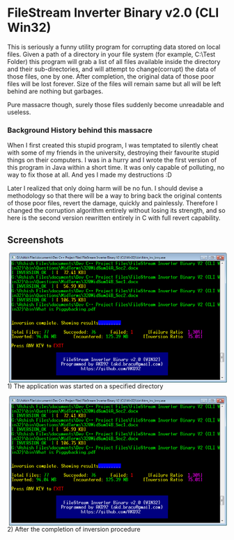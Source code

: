 # FileStream Inverter Binary v2.0 (CLI Win32)

This is seriously a funny utility program for corrupting data stored on local files. Given a path of a directory in your file system (for example, C:\Test Folder) this program will grab a list of all files available inside the directory and their sub-directories, and will attempt to change(corrupt) the data of those files, one by one. After completion, the original data of those poor files will be lost forever. Size of the files will remain same but all will be left behind are nothing but garbages.

Pure massacre though, surely those files suddenly become unreadable and useless.

### Background History behind this massacre
When I first created this stupid program, I was temptated to silently cheat with some of my friends in the university, destroying their favourite stupid things on their computers. I was in a hurry and I wrote the first version of this program in Java within a short time. It was only capable of polluting, no way to fix those at all. And yes I made my destructions :D

Later I realized that only doing harm will be no fun. I should devise a methodology so that there will be a way to bring back the original contents of those poor files, revert the damage, quickly and painlessly. Therefore I changed the corruption algorithm entirely without losing its strength, and so here is the second version rewritten entirely in C with full revert capability.

## Screenshots

<img align="right" width="500px" height="298" src="https://github.com/AKD92/FileStream-Binary-Inverter/raw/master/fstmScreen01.png">
<br>1) The application was started on a specified directory</br>


<p>
<img align="right" width="500px" height="298" src="https://github.com/AKD92/FileStream-Binary-Inverter/raw/master/fstmScreen01.png">
<br>2) After the completion of inversion procedure</br>
</p>
